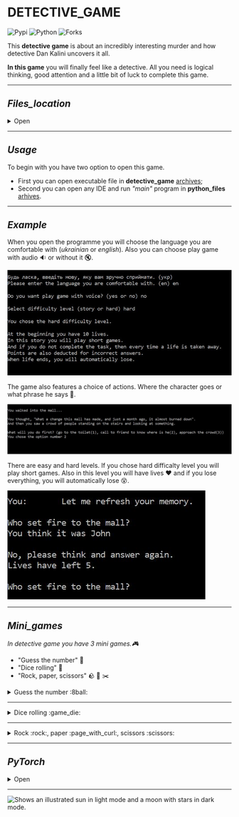 # DETECTIVE_GAME
![Pypi](https://img.shields.io/pypi/v/detective?color=orange)
![Python](https://img.shields.io/pypi/pyversions/detective?color=blueviolet)
![Forks](https://img.shields.io/github/forks/Kalinka5/detective_game?style=social)

This **detective game** is about an incredibly interesting murder and how detective Dan Kalini uncovers it all.

**In this game** you will finally feel like a detective. All you need is logical thinking, good attention and a little bit of luck to complete this game.
___

## *Files_location*
<details>
<summary>Open</summary>

+ :file_folder: archives
  + detective_game_rar
  + detective_game_zip
  + python_files_rar
  + python_files_zip
+ :file_folder: programme
  + audio
  + audio_ukr
  + characters
  + game
  + hard_mini_games
  + health_exception
  + main
  + questions
  + story
+ text_of_audiofiles
+ text_of_audiofiles_ua
</details>

___

## *Usage*
To begin with you have two option to open this game. 
- First you can open executable file in **detective_game** [archives](https://github.com/Kalinka5/detective_game/tree/main/archives);
- Second you can open any IDE and run *"main"* program in **python_files** [arhives](https://github.com/Kalinka5/detective_game/tree/main/archives).
___

## *Example*
When you open the programme you will choose the language you are comfortable with (*ukrainian* or *english*). Also you can choose play game with audio :sound: or without it :mute:. 

<img src="screenshots/example1.jpg">

The game also features a choice of actions. Where the character goes or what phrase he says :thinking:.

<img src="screenshots/example2.jpg">

There are easy and hard levels. If you chose hard difficalty level you will play short games. Also in this level you will have lives :hearts: and if you lose everything, you will automatically lose :dizzy_face:.

<img src="screenshots/example3.jpg">

___

## *Mini_games*
*In detective game you have 3 mini games.:video_game:*
- "Guess the number" :8ball:
- "Dice rolling" :game_die:
- "Rock, paper, scissors" :rock: :page_with_curl: :scissors:

<details>
<summary>Guess the number :8ball:</summary>

It's first game where you should guess the number which computer was guessed.
Here’s what it looks like:

<img src="screenshots/game1.JPG">
</details>

___

<details>
<summary>Dice rolling :game_die:</summary>

This is second game :game_die: where you must roll the dice and sum of the digits must be greater than or equal to 8. Here’s what it looks like:

<img src="screenshots/game2.JPG">
</details>

___

<details>
<summary>Rock :rock:, paper :page_with_curl:, scissors :scissors:</summary>

And there is last game where you should play famous child game "Rock, paper, scissors". I hope you know rules of this game. Here’s what it looks like:

<img src="screenshots/game3.JPG">
<img src="screenshots/game3_1.JPG">
</details>

___

## *PyTorch*
<details>
<summary>Open</summary>

And the trump card in my program is the voices of [Silero models](https://github.com/snakers4/silero-models).

With this module you can set more than 100 votes to the character. 

First of all, import [torch](https://github.com/pytorch/pytorch) and [soundfile](https://pypi.org/project/SoundFile/) in our programm.
```python
import torch
import soundfile as sf
```

Then make configuration of character:
```python
language = 'en'
model_id = 'v3_en'
sample_rate = 48000
speaker = 'en_70'  # en_0, en_1, ..., en_117, random
put_accent = True
put_yo = True
device = torch.device('cpu')  # cpu or gpu


model, _ = torch.hub.load(repo_or_dir='snakers4/silero-models',
                          model='silero_tts',
                          language=language,
                          speaker=model_id)

model.to(device)
```
In conclusion, we convert text to speach and save it in _wav_ format.
```python
def author_speak(what: str, n):
    audio = model.apply_tts(ssml_text=what,
                            speaker=speaker,
                            sample_rate=sample_rate,
                            put_accent=put_accent,
                            put_yo=put_yo)

    sf.write(f'vvauthor_say{n}.wav', audio, sample_rate)
```
</details>

___

<picture>
  <source media="(prefers-color-scheme: dark)" srcset="https://user-images.githubusercontent.com/25423296/163456776-7f95b81a-f1ed-45f7-b7ab-8fa810d529fa.png">
  <source media="(prefers-color-scheme: light)" srcset="https://user-images.githubusercontent.com/25423296/163456779-a8556205-d0a5-45e2-ac17-42d089e3c3f8.png">
  <img alt="Shows an illustrated sun in light mode and a moon with stars in dark mode." src="https://user-images.githubusercontent.com/25423296/163456779-a8556205-d0a5-45e2-ac17-42d089e3c3f8.png">
</picture>